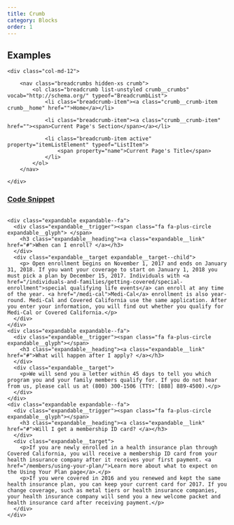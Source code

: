 ```yaml
---
title: Crumb
category: Blocks
order: 1
---
```


## Examples

<div class="row margin-top-65--desktop">

	<div class="col-md-12">
		
		<nav class="breadcrumbs hidden-xs crumb">
			<ol class="breadcrumb list-unstyled crumb__crumbs" vocab="http://schema.org/" typeof="BreadcrumbList">
			    <li class="breadcrumb-item"><a class="crumb__crumb-item crumb__home" href="">Home</a></li>

			    <li class="breadcrumb-item"><a class="crumb__crumb-item" href=""><span>Current Page's Section</span></a></li>

			  	<li class="breadcrumb-item active" property="itemListElement" typeof="ListItem">
			        <span property="name">Current Page's Title</span>
			  	</li>
			</ol>
		</nav>
		
	</div>
</div>


<div class="expandable expandable--fa">
	<div class="expandable__trigger">
		<span class="fa fa-plus-circle expandable__glyph"> </span>
		<h3 class="expandable__heading"><a class="expandable__link" href="#" aria-expanded="false">Code Snippet</a></h3>
	</div>
	<div class="expandable__target">
		<pre style="width:100%;overflow: auto;">
			<code class="hljs xml">
&lt;div class="expandable expandable--fa"&gt;
  &lt;div class="expandable__trigger"&gt;&lt;span class="fa fa-plus-circle expandable__glyph"&gt; &lt;/span&gt;
    &lt;h3 class="expandable__heading"&gt;&lt;a class="expandable__link" href="#"&gt;When can I enroll? &lt;/a&gt;&lt;/h3&gt;
  &lt;/div&gt;
  &lt;div class="expandable__target expandable__target--child"&gt;
    &lt;p&gt; Open enrollment begins on November 1, 2017 and ends on January 31, 2018. If you want your coverage to start on January 1, 2018 you must pick a plan by December 15, 2017. Individuals with &lt;a href="/individuals-and-families/getting-covered/special-enrollment"&gt;special qualifying life events&lt;/a&gt; can enroll at any time of the year. &lt;a href="/medi-cal"&gt;Medi-Cal&lt;/a&gt; enrollment is also year-round. Medi-Cal and Covered California use the same application. After you enter your information, you will find out whether you qualify for Medi-Cal or Covered California.&lt;/p&gt;
  &lt;/div&gt;
&lt;/div&gt;
&lt;div class="expandable expandable--fa"&gt;
  &lt;div class="expandable__trigger"&gt;&lt;span class="fa fa-plus-circle expandable__glyph"&gt;&lt;/span&gt;
    &lt;h3 class="expandable__heading"&gt;&lt;a class="expandable__link" href="#"&gt;What will happen after I apply? &lt;/a&gt;&lt;/h3&gt;
  &lt;/div&gt;
  &lt;div class="expandable__target"&gt;
    &lt;p&gt;We will send you a letter within 45 days to tell you which program you and your family members qualify for. If you do not hear from us, please call us at (800) 300-1506 (TTY: [888] 889-4500).&lt;/p&gt;
  &lt;/div&gt;
&lt;/div&gt;
&lt;div class="expandable expandable--fa"&gt;
  &lt;div class="expandable__trigger"&gt;&lt;span class="fa fa-plus-circle expandable__glyph"&gt;&lt;/span&gt;
    &lt;h3 class="expandable__heading"&gt;&lt;a class="expandable__link" href="#"&gt;Will I get a membership ID card? &lt;/a&gt;&lt;/h3&gt;
  &lt;/div&gt;
  &lt;div class="expandable__target"&gt;
    &lt;p&gt;If you are newly enrolled in a health insurance plan through Covered California, you will receive a membership ID card from your health insurance company after it receives your first payment. &lt;a href="/members/using-your-plan/"&gt;Learn more about what to expect on the Using Your Plan page&lt;/a&gt;.&lt;/p&gt;
    &lt;p&gt;If you were covered in 2016 and you renewed and kept the same health insurance plan, you can keep your current card for 2017. If you change coverage, such as metal tiers or health insurance companies, your health insurance company will send you a new welcome packet and health insurance card after receiving payment.&lt;/p&gt;
  &lt;/div&gt;
&lt;/div&gt;
			</code>
		</pre>
	</div>
</div>


